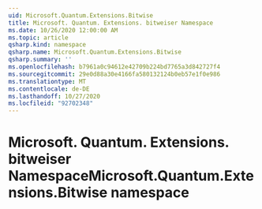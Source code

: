 ```yaml
---
uid: Microsoft.Quantum.Extensions.Bitwise
title: Microsoft. Quantum. Extensions. bitweiser Namespace
ms.date: 10/26/2020 12:00:00 AM
ms.topic: article
qsharp.kind: namespace
qsharp.name: Microsoft.Quantum.Extensions.Bitwise
qsharp.summary: ''
ms.openlocfilehash: b7961a0c94612e42709b224bd7765a3d842727f4
ms.sourcegitcommit: 29e0d88a30e4166fa580132124b0eb57e1f0e986
ms.translationtype: MT
ms.contentlocale: de-DE
ms.lasthandoff: 10/27/2020
ms.locfileid: "92702348"
---
```

# <a name="microsoftquantumextensionsbitwise-namespace"></a><span data-ttu-id="383d7-102">Microsoft. Quantum. Extensions. bitweiser Namespace</span><span class="sxs-lookup"><span data-stu-id="383d7-102">Microsoft.Quantum.Extensions.Bitwise namespace</span></span>



